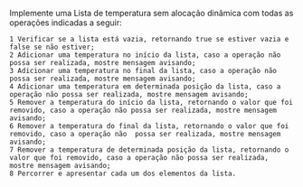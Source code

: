 Implemente uma Lista de temperatura sem alocação dinâmica com todas as operações indicadas a seguir:

    1 Verificar se a lista está vazia, retornando true se estiver vazia e false se não estiver;
    2 Adicionar uma temperatura no início da lista, caso a operação não possa ser realizada, mostre mensagem avisando;
    3 Adicionar uma temperatura no final da lista, caso a operação não possa ser realizada, mostre mensagem avisando;
    4 Adicionar uma temperatura em determinada posição da lista, caso a operação não possa ser realizada, mostre mensagem avisando;
    5 Remover a temperatura do início da lista, retornando o valor que foi removido, caso a operação não possa ser realizada, mostre mensagem avisando;
    6 Remover a temperatura do final da lista, retornando o valor que foi removido, caso a operação não  possa ser realizada, mostre mensagem avisando;
    7 Remover a temperatura de determinada posição da lista, retornando o valor que foi removido, caso a operação não possa ser realizada, mostre mensagem avisando;
    8 Percorrer e apresentar cada um dos elementos da lista.